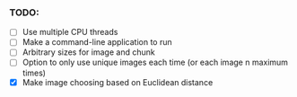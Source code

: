 ### TODO:
 - [ ] Use multiple CPU threads
 - [ ] Make a command-line application to run
 - [ ] Arbitrary sizes for image and chunk
 - [ ] Option to only use unique images each time (or each image n maximum times)
 - [X] Make image choosing based on Euclidean distance
